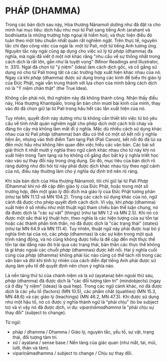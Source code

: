 # PHÁP (DHAMMA)

Trong các bản dịch sau này, Hòa thượng Nānamoli dường như đã đặt ra cho mình hai mục tiêu: dịch hầu như mọi từ Pali sang tiếng Anh (arahant và bodhisatta là những trường hợp ngoại lệ hiếm hoi); và thực hiện điều đó tuân theo một tiêu chuẩn nhất quán rất nghiêm ngặt. Trên thực tế, nguyên tắc chỉ đạo công việc của ngài là: một từ Pali, một từ tiếng Anh tương ứng. Nguyên tắc này ngài cũng áp dụng cho việc xử lý từ *pháp* (dhamma) đa nghĩa, mà ngài đã viết ở một nơi khác rằng "nhu cầu về sự thống nhất trong cách dịch là rất lớn, gần như là tuyệt vọng" (Minor Readings and Illustrator, tr. 331). Ngài đã chọn từ "ý niệm" (idea) làm cách dịch gốc, và cố gắng sử dụng nó cho từ Pali trong tất cả các trường hợp xuất hiện khác nhau của nó. Ngay cả khi *pháp* (dhamma) được sử dụng trong các kinh để biểu thị giáo lý của Đức Phật, ngài vẫn trung thành với lựa chọn của mình bằng cách dịch nó là "Ý niệm chân thật" (the True Idea).

Không cần phải nói, thử nghiệm này đã không thành công. Nhận thấy điều này, Hòa thượng Khantipālo, trong ấn bản chín mươi bài kinh của mình, thay vào đó đã chọn giữ lại từ Pali trong hầu hết các lần xuất hiện của nó.

Tuy nhiên, quyết định này dường như là không cần thiết khi việc từ bỏ yêu cầu về tính nhất quán nghiêm ngặt cho phép dịch một cách trôi chảy và đáng tin cậy mà không làm mất đi ý nghĩa. Mặc dù nhiều cách sử dụng khác nhau của từ Pali *pháp* (dhamma) ban đầu có thể có một số kết nối ý nghĩa tiềm ẩn, nhưng vào thời điểm Tam tạng Pali (Pali Canon), kết nối đó đã lùi xa đến mức hầu như không liên quan đến việc hiểu các văn bản. Các bài sớ giải thích ít nhất mười ý nghĩa theo ngữ cảnh khác nhau cho từ này khi nó xuất hiện trong Tam tạng và họ không cố gắng đọc bất kỳ ý nghĩa triết học nào vào sự thay đổi này trong ứng dụng. Do đó, mục tiêu của bản dịch rõ ràng dường như đòi hỏi từ này phải được dịch khác nhau tùy theo ngữ cảnh của nó, điều này thường làm cho ý nghĩa dự định trở nên rõ ràng.

Khi sửa bản dịch của Hòa thượng Nānamoli, tôi chỉ giữ lại từ Pali *Pháp* (Dhamma) khi nó đề cập đến giáo lý của Đức Phật, hoặc trong một số trường hợp, đến một giáo lý đối địch mà giáo lý của Đức Phật tương phản (như tại MN 11.13 và MN 104.2). Trong các cách sử dụng khác của nó, ngữ cảnh đã được cho phép quyết định cách dịch. Vì vậy, khi *pháp* (dhamma) xuất hiện ở số nhiều như một thuật ngữ tham chiếu bản thể luận chung, nó đã được dịch là "các sự vật" (things) (như tại MN 1.2 và MN 2.5). Khi nó có được một sắc thái kỹ thuật hơn, theo nghĩa là các hiện tượng của sự tồn tại hoặc các thành phần tinh thần, nó đã được dịch là "các trạng thái" (states) (như tại MN 64.9 và MN 111.4). Tuy nhiên, thuật ngữ này phải được loại bỏ ý nghĩa tĩnh tại của nó, các *pháp* (dhammas) là các sự kiện trong một quá trình năng động, và nó cũng không được hiểu là đề cập đến một thực thể tồn tại dai dẳng nào đó trải qua các trạng thái, bản thân các thực thể không là gì khác ngoài các chuỗi *pháp* (dhammas) được kết nối. Hai ý nghĩa cuối cùng của *pháp* (dhamma) không phải lúc nào cũng có thể tách rời trong các văn bản và đôi khi tính tự nhiên của cách diễn đạt tiếng Anh phải được sử dụng làm yếu tố để quyết định nên chọn ý nghĩa nào.

Là nền tảng thứ tư của chánh niệm và là xứ (ayatana) bên ngoài thứ sáu, *pháp* (dhamma) đã được dịch là "các đối tượng tâm trí" (mindobjects) (ngay cả ở đây "ý niệm" (ideas) là quá hẹp). Trong các ngữ cảnh khác, nó đã được dịch là các yếu tố (factors) (MN 10.5), các phẩm chất (qualities) (MN 15.3, MN 48.6) và các giáo lý (teachings) (MN 46.2, MN 47.3). Khi được sử dụng như một hậu tố, nó có được ý nghĩa thành ngữ là "phải chịu" (to be subject to) và vì vậy nó đã được dịch, ví dụ: *viparịnāmadhamma* là "phải chịu sự thay đổi" (subject to change).

Từ ngữ:
- pháp / dhamma / Dhamma / Giáo lý, nguyên tắc, yếu tố, sự vật, trạng thái, đối tượng tâm trí.
- xứ / ayatana / sense base / Nền tảng của giác quan (như mắt, tai, mũi, lưỡi, thân và tâm).
- vipariṇāmadhamma / subject to change / Chịu sự thay đổi.
